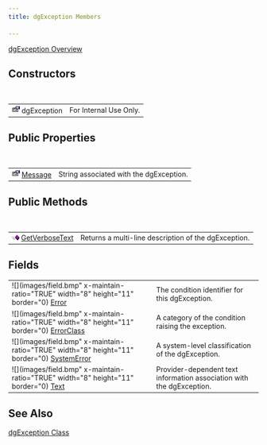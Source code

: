 ```yaml
---
title: dgException Members

---
```


[dgException Overview](dgexception-class.html) 
## Constructors

<br />


|      |      |
| ---- | ---- |
| <img alt="public property" src="images/property.bmp"  width="16" height="16" border="0" /> dgException | For Internal Use Only. |



## Public Properties

<br />


|      |      |
| ---- | ---- |
| <img alt="public property" src="images/property.bmp"  width="16" height="16" border="0" />               [ 								Message](dgexception-class-message-property.html) | String associated with the dgException. |



## Public Methods

<br />


|      |      |
| ---- | ---- |
| <img alt="public property" src="images/public-method.gif" x-maintain-ratio="TRUE" style="FLOAT: none; WIDTH: 15px; HEIGHT: 11px; " width="15" height="11" border="0" /> [ GetVerboseText](dgexception-class-get-verbose-text-method.html) | Returns a multi-line description of the dgException. |



## Fields


|      |      |
| ---- | ---- |
| ![](images/field.bmp" x-maintain-ratio="TRUE" width="8" height="11" border="0) [ Error](dcsdgExceptionClassErrorField.html) | The condition identifier for this dgException. |
| ![](images/field.bmp" x-maintain-ratio="TRUE" width="8" height="11" border="0) [ ErrorClass](dcsdgExceptionClassErrorClassField.html) | A category of the condition raising the exception. |
| ![](images/field.bmp" x-maintain-ratio="TRUE" width="8" height="11" border="0) [ SystemError](dcsdgExceptionClassSystemErrorField.html) | A system-level classification of the dgException. |
| ![](images/field.bmp" x-maintain-ratio="TRUE" width="8" height="11" border="0) [ Text](dcsDisconnectingfromaDatabase.html) | <span>Provider-dependent text information association with the dgException.</span> |



## See Also


[dgException Class](dgexception-class.html)

